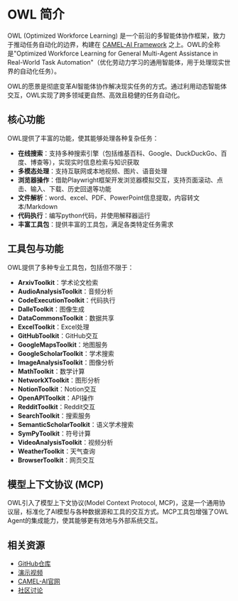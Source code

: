 # OWL 简介

OWL (Optimized Workforce Learning) 是一个前沿的多智能体协作框架，致力于推动任务自动化的边界，构建在 [CAMEL-AI Framework](https://github.com/camel-ai/camel) 之上。OWL的全称是"Optimized Workforce Learning for General Multi-Agent Assistance in Real-World Task Automation"（优化劳动力学习的通用智能体，用于处理现实世界的自动化任务）。

OWL的愿景是彻底变革AI智能体协作解决现实任务的方式。通过利用动态智能体交互，OWL实现了跨多领域更自然、高效且稳健的任务自动化。


## 核心功能

OWL提供了丰富的功能，使其能够处理各种复杂任务：

- **在线搜索**：支持多种搜索引擎（包括维基百科、Google、DuckDuckGo、百度、博查等），实现实时信息检索与知识获取
- **多模态处理**：支持互联网或本地视频、图片、语音处理
- **浏览器操作**：借助Playwright框架开发浏览器模拟交互，支持页面滚动、点击、输入、下载、历史回退等功能
- **文件解析**：word、excel、PDF、PowerPoint信息提取，内容转文本/Markdown
- **代码执行**：编写python代码，并使用解释器运行
- **丰富工具包**：提供丰富的工具包，满足各类特定任务需求

## 工具包与功能

OWL提供了多种专业工具包，包括但不限于：

- **ArxivToolkit**：学术论文检索
- **AudioAnalysisToolkit**：音频分析
- **CodeExecutionToolkit**：代码执行
- **DalleToolkit**：图像生成
- **DataCommonsToolkit**：数据共享
- **ExcelToolkit**：Excel处理
- **GitHubToolkit**：GitHub交互
- **GoogleMapsToolkit**：地图服务
- **GoogleScholarToolkit**：学术搜索
- **ImageAnalysisToolkit**：图像分析
- **MathToolkit**：数学计算
- **NetworkXToolkit**：图形分析
- **NotionToolkit**：Notion交互
- **OpenAPIToolkit**：API操作
- **RedditToolkit**：Reddit交互
- **SearchToolkit**：搜索服务
- **SemanticScholarToolkit**：语义学术搜索
- **SymPyToolkit**：符号计算
- **VideoAnalysisToolkit**：视频分析
- **WeatherToolkit**：天气查询
- **BrowserToolkit**：网页交互

## 模型上下文协议 (MCP)

OWL引入了模型上下文协议(Model Context Protocol, MCP)，这是一个通用协议层，标准化了AI模型与各种数据源和工具的交互方式。MCP工具包增强了OWL Agent的集成能力，使其能够更有效地与外部系统交互。


## 相关资源

- [GitHub仓库](https://github.com/camel-ai/owl)
- [演示视频](https://github.com/camel-ai/owl)
- [CAMEL-AI官网](https://www.camel-ai.org/)
- [社区讨论](https://github.com/camel-ai/camel#community)
